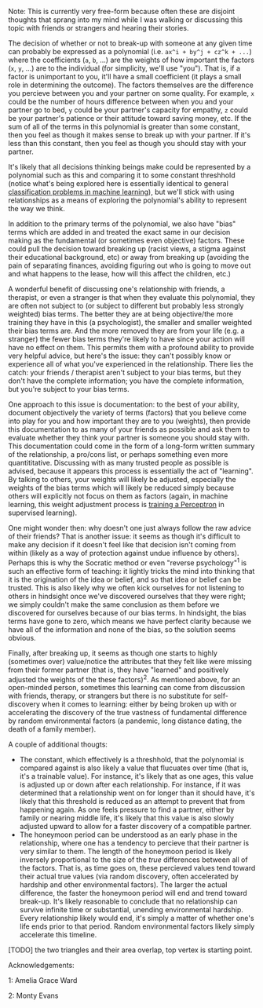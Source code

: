 Note: This is currently very free-form because often these are disjoint thoughts that sprang into my mind while I was walking or discussing this topic with friends or strangers and hearing their stories. 

The decision of whether or not to break-up with someone at any given time can probably be expressed as a polynomial (i.e. `ax^i + by^j + cz^k + ...`) where the coefficients (`a`, `b`, ...) are the weights of how important the factors (`x`, `y`, ...) are to the individual (for simplicity, we'll use "you"). That is, if a factor is unimportant to you, it'll have a small coefficient (it plays a small role in determining the outcome). The factors themselves are the difference you percieve between you and your partner on some quality. For example, `x` could be the number of hours difference between when you and your partner go to bed, `y` could be your partner's capacity for empathy, `z` could be your partner's patience or their attitude toward saving money, etc. If the sum of all of the terms in this polynomial is greater than some constant, then you feel as though it makes sense to break up with your partner. If it's less than this constant, then you feel as though you should stay with your partner. 

It's likely that all decisions thinking beings make could be represented by a polynomial such as this and comparing it to some constant threshhold (notice what's being explored here is essentially identical to general [classification problems in machine learning](https://www.toptal.com/machine-learning/machine-learning-theory-an-introductory-primer)), but we'll stick with using relationships as a means of exploring the polynomial's ability to represent the way we think.

In addition to the primary terms of the polynomial, we also have "bias" terms which are added in and treated the exact same in our decision making as the fundamental (or sometimes even objective) factors. These could pull the decision toward breaking up (racist views, a stigma against their educational background, etc) or away from breaking up (avoiding the pain of separating finances, avoiding figuring out who is going to move out and what happens to the lease, how will this affect the children, etc.) 

A wonderful benefit of discussing one's relationship with friends, a therapist, or even a stranger is that when they evaluate this polynomial, they are often not subject to (or subject to different but probably less strongly weighted) bias terms. The better they are at being objective/the more training they have in this (a psychologist), the smaller and smaller weighted their bias terms are. And the more removed they are from your life (e.g. a stranger) the fewer bias terms they're likely to have since your action will have no effect on them. This permits them with a profound ability to provide very helpful advice, but here's the issue: they can't possibly know or experience all of what you've experienced in the relationship. There lies the catch: your friends / therapist aren't subject to your bias terms, but they don't have the complete information; you have the complete information, but you're subject to your bias terms. 

One approach to this issue is documentation: to the best of your ability, document objectively the variety of terms (factors) that you believe come into play for you and how important they are to you (weights), then provide this documentation to as many of your friends as possible and ask them to evaluate whether they think your partner is someone you should stay with. This documentation could come in the form of a long-form written summary of the relationship, a pro/cons list, or perhaps something even more quantititative. Discussing with as many trusted people as possible is advised, because it appears this process is essentially the act of "learning". By talking to others, your weights will likely be adjusted, especially the weights of the bias terms which will likely be reduced simply because others will explicitly not focus on them as factors (again, in machine learning, this weight adjustment process is [training a Perceptron](https://www.toptal.com/machine-learning/an-introduction-to-deep-learning-from-perceptrons-to-deep-networks) in supervised learning).

One might wonder then: why doesn't one just always follow the raw advice of their friends? That is another issue: it seems as though it's difficult to make any decision if it doesn't feel like that decision isn't coming from within (likely as a way of protection against undue influence by others). Perhaps this is why the Socratic method or even "reverse psychology"<sup>1</sup> is such an effective form of teaching: it lightly tricks the mind into thinking that it is the origination of the idea or belief, and so that idea or belief can be trusted. This is also likely why we often kick ourselves for not listening to others in hindsight once we've discovered ourselves that they were right; we simply couldn't make the same conclusion as them before we discovered for ourselves because of our bias terms. In hindsight, the bias terms have gone to zero, which means we have perfect clarity because we have all of the information and none of the bias, so the solution seems obvious.

Finally, after breaking up, it seems as though one starts to highly (sometimes over) value/notice the attributes that they felt like were missing from their former partner (that is, they have "learned" and positively adjusted the weights of the these factors)<sup>2</sup>. As mentioned above, for an open-minded person, sometimes this learning can come from discussion with friends, therapy, or strangers but there is no substitute for self-discovery when it comes to learning: either by being broken up with or accelerating the discovery of the true vastness of fundamental difference by random environmental factors (a pandemic, long distance dating, the death of a family member). 

A couple of additional thougts: 
* The constant, which effectively is a threshhold, that the polynomial is compared against is also likely a value that flucuates over time (that is, it's a trainable value). For instance, it's likely that as one ages, this value is adjusted up or down after each relationship. For instance, if it was determined that a relationship went on for longer than it should have, it's likely that this threshold is reduced as an attempt to prevent that from happening again. As one feels pressure to find a partner, either by family or nearing middle life, it's likely that this value is also slowly adjusted upward to allow for a faster discovery of a compatible partner. 
* The honeymoon period can be understood as an early phase in the relationship,  where one has a tendency to percieve that their partner is very similar to them. The length of the honeymoon period is likely inversely proportional to the size of the _true_ differences between all of the factors. That is, as time goes on, these percieved values tend toward their actual true values (via random discovery, often accelerated by hardship and other environmental factors). The larger the actual difference, the faster the honeymoon period will end and trend toward break-up. It's likely reasonable to conclude that no relationship can survive infinite time or substantial, unending environmental hardship. Every relationship likely would end, it's simply a matter of whether one's life ends prior to that period. Random environmental factors likely simply accelerate this timeline. 

[TODO] the two triangles and their area overlap, top vertex is starting point. 

Acknowledgements:

1: Amelia Grace Ward

2: Monty Evans
